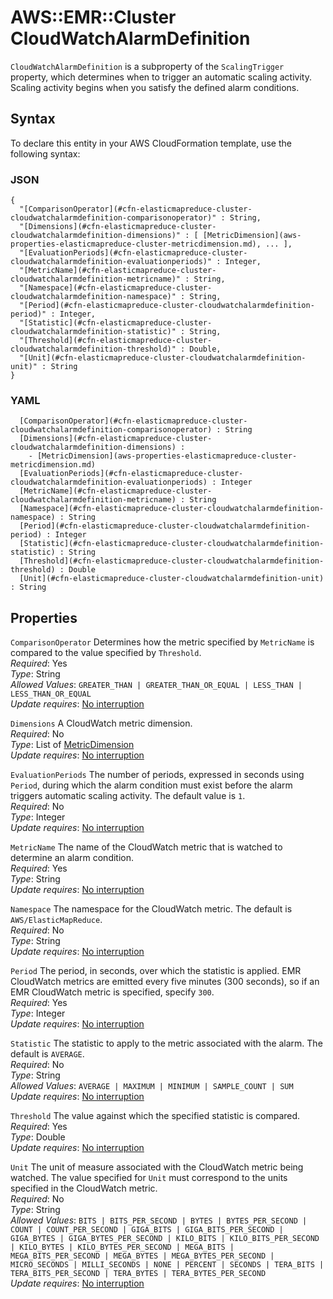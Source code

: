 # AWS::EMR::Cluster CloudWatchAlarmDefinition<a name="aws-properties-elasticmapreduce-cluster-cloudwatchalarmdefinition"></a>

`CloudWatchAlarmDefinition` is a subproperty of the `ScalingTrigger `property, which determines when to trigger an automatic scaling activity\. Scaling activity begins when you satisfy the defined alarm conditions\.

## Syntax<a name="aws-properties-elasticmapreduce-cluster-cloudwatchalarmdefinition-syntax"></a>

To declare this entity in your AWS CloudFormation template, use the following syntax:

### JSON<a name="aws-properties-elasticmapreduce-cluster-cloudwatchalarmdefinition-syntax.json"></a>

```
{
  "[ComparisonOperator](#cfn-elasticmapreduce-cluster-cloudwatchalarmdefinition-comparisonoperator)" : String,
  "[Dimensions](#cfn-elasticmapreduce-cluster-cloudwatchalarmdefinition-dimensions)" : [ [MetricDimension](aws-properties-elasticmapreduce-cluster-metricdimension.md), ... ],
  "[EvaluationPeriods](#cfn-elasticmapreduce-cluster-cloudwatchalarmdefinition-evaluationperiods)" : Integer,
  "[MetricName](#cfn-elasticmapreduce-cluster-cloudwatchalarmdefinition-metricname)" : String,
  "[Namespace](#cfn-elasticmapreduce-cluster-cloudwatchalarmdefinition-namespace)" : String,
  "[Period](#cfn-elasticmapreduce-cluster-cloudwatchalarmdefinition-period)" : Integer,
  "[Statistic](#cfn-elasticmapreduce-cluster-cloudwatchalarmdefinition-statistic)" : String,
  "[Threshold](#cfn-elasticmapreduce-cluster-cloudwatchalarmdefinition-threshold)" : Double,
  "[Unit](#cfn-elasticmapreduce-cluster-cloudwatchalarmdefinition-unit)" : String
}
```

### YAML<a name="aws-properties-elasticmapreduce-cluster-cloudwatchalarmdefinition-syntax.yaml"></a>

```
﻿  [ComparisonOperator](#cfn-elasticmapreduce-cluster-cloudwatchalarmdefinition-comparisonoperator) : String
﻿  [Dimensions](#cfn-elasticmapreduce-cluster-cloudwatchalarmdefinition-dimensions) : 
    - [MetricDimension](aws-properties-elasticmapreduce-cluster-metricdimension.md)
﻿  [EvaluationPeriods](#cfn-elasticmapreduce-cluster-cloudwatchalarmdefinition-evaluationperiods) : Integer
﻿  [MetricName](#cfn-elasticmapreduce-cluster-cloudwatchalarmdefinition-metricname) : String
﻿  [Namespace](#cfn-elasticmapreduce-cluster-cloudwatchalarmdefinition-namespace) : String
﻿  [Period](#cfn-elasticmapreduce-cluster-cloudwatchalarmdefinition-period) : Integer
﻿  [Statistic](#cfn-elasticmapreduce-cluster-cloudwatchalarmdefinition-statistic) : String
﻿  [Threshold](#cfn-elasticmapreduce-cluster-cloudwatchalarmdefinition-threshold) : Double
﻿  [Unit](#cfn-elasticmapreduce-cluster-cloudwatchalarmdefinition-unit) : String
```

## Properties<a name="aws-properties-elasticmapreduce-cluster-cloudwatchalarmdefinition-properties"></a>

`ComparisonOperator`  <a name="cfn-elasticmapreduce-cluster-cloudwatchalarmdefinition-comparisonoperator"></a>
Determines how the metric specified by `MetricName` is compared to the value specified by `Threshold`\.  
*Required*: Yes  
*Type*: String  
*Allowed Values*: `GREATER_THAN | GREATER_THAN_OR_EQUAL | LESS_THAN | LESS_THAN_OR_EQUAL`  
*Update requires*: [No interruption](https://docs.aws.amazon.com/AWSCloudFormation/latest/UserGuide/using-cfn-updating-stacks-update-behaviors.html#update-no-interrupt)

`Dimensions`  <a name="cfn-elasticmapreduce-cluster-cloudwatchalarmdefinition-dimensions"></a>
A CloudWatch metric dimension\.  
*Required*: No  
*Type*: List of [MetricDimension](aws-properties-elasticmapreduce-cluster-metricdimension.md)  
*Update requires*: [No interruption](https://docs.aws.amazon.com/AWSCloudFormation/latest/UserGuide/using-cfn-updating-stacks-update-behaviors.html#update-no-interrupt)

`EvaluationPeriods`  <a name="cfn-elasticmapreduce-cluster-cloudwatchalarmdefinition-evaluationperiods"></a>
The number of periods, expressed in seconds using `Period`, during which the alarm condition must exist before the alarm triggers automatic scaling activity\. The default value is `1`\.  
*Required*: No  
*Type*: Integer  
*Update requires*: [No interruption](https://docs.aws.amazon.com/AWSCloudFormation/latest/UserGuide/using-cfn-updating-stacks-update-behaviors.html#update-no-interrupt)

`MetricName`  <a name="cfn-elasticmapreduce-cluster-cloudwatchalarmdefinition-metricname"></a>
The name of the CloudWatch metric that is watched to determine an alarm condition\.  
*Required*: Yes  
*Type*: String  
*Update requires*: [No interruption](https://docs.aws.amazon.com/AWSCloudFormation/latest/UserGuide/using-cfn-updating-stacks-update-behaviors.html#update-no-interrupt)

`Namespace`  <a name="cfn-elasticmapreduce-cluster-cloudwatchalarmdefinition-namespace"></a>
The namespace for the CloudWatch metric\. The default is `AWS/ElasticMapReduce`\.  
*Required*: No  
*Type*: String  
*Update requires*: [No interruption](https://docs.aws.amazon.com/AWSCloudFormation/latest/UserGuide/using-cfn-updating-stacks-update-behaviors.html#update-no-interrupt)

`Period`  <a name="cfn-elasticmapreduce-cluster-cloudwatchalarmdefinition-period"></a>
The period, in seconds, over which the statistic is applied\. EMR CloudWatch metrics are emitted every five minutes \(300 seconds\), so if an EMR CloudWatch metric is specified, specify `300`\.  
*Required*: Yes  
*Type*: Integer  
*Update requires*: [No interruption](https://docs.aws.amazon.com/AWSCloudFormation/latest/UserGuide/using-cfn-updating-stacks-update-behaviors.html#update-no-interrupt)

`Statistic`  <a name="cfn-elasticmapreduce-cluster-cloudwatchalarmdefinition-statistic"></a>
The statistic to apply to the metric associated with the alarm\. The default is `AVERAGE`\.  
*Required*: No  
*Type*: String  
*Allowed Values*: `AVERAGE | MAXIMUM | MINIMUM | SAMPLE_COUNT | SUM`  
*Update requires*: [No interruption](https://docs.aws.amazon.com/AWSCloudFormation/latest/UserGuide/using-cfn-updating-stacks-update-behaviors.html#update-no-interrupt)

`Threshold`  <a name="cfn-elasticmapreduce-cluster-cloudwatchalarmdefinition-threshold"></a>
The value against which the specified statistic is compared\.  
*Required*: Yes  
*Type*: Double  
*Update requires*: [No interruption](https://docs.aws.amazon.com/AWSCloudFormation/latest/UserGuide/using-cfn-updating-stacks-update-behaviors.html#update-no-interrupt)

`Unit`  <a name="cfn-elasticmapreduce-cluster-cloudwatchalarmdefinition-unit"></a>
The unit of measure associated with the CloudWatch metric being watched\. The value specified for `Unit` must correspond to the units specified in the CloudWatch metric\.  
*Required*: No  
*Type*: String  
*Allowed Values*: `BITS | BITS_PER_SECOND | BYTES | BYTES_PER_SECOND | COUNT | COUNT_PER_SECOND | GIGA_BITS | GIGA_BITS_PER_SECOND | GIGA_BYTES | GIGA_BYTES_PER_SECOND | KILO_BITS | KILO_BITS_PER_SECOND | KILO_BYTES | KILO_BYTES_PER_SECOND | MEGA_BITS | MEGA_BITS_PER_SECOND | MEGA_BYTES | MEGA_BYTES_PER_SECOND | MICRO_SECONDS | MILLI_SECONDS | NONE | PERCENT | SECONDS | TERA_BITS | TERA_BITS_PER_SECOND | TERA_BYTES | TERA_BYTES_PER_SECOND`  
*Update requires*: [No interruption](https://docs.aws.amazon.com/AWSCloudFormation/latest/UserGuide/using-cfn-updating-stacks-update-behaviors.html#update-no-interrupt)